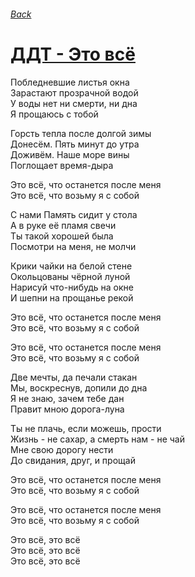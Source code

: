 ###### [Back](../Readme.md)
# [ДДТ - Это всё](tabs.md)

Побледневшие листья окна  
Зарастают прозрачной водой  
У воды нет ни смерти, ни дна  
Я прощаюсь с тобой  

Горсть тепла после долгой зимы  
Донесём. Пять минут до утра  
Доживём. Наше море вины  
Поглощает время-дыра  

Это всё, что останется после меня  
Это всё, что возьму я с собой  

С нами Память сидит у стола  
А в руке её пламя свечи  
Ты такой хорошей была  
Посмотри на меня, не молчи  

Крики чайки на белой стене  
Окольцованы чёрной луной  
Нарисуй что-нибудь на окне  
И шепни на прощанье рекой  

Это всё, что останется после меня  
Это всё, что возьму я с собой  

Это всё, что останется после меня  
Это всё, что возьму я с собой  

Две мечты, да печали стакан  
Мы, воскреснув, допили до дна  
Я не знаю, зачем тебе дан  
Правит мною дорога-луна  

Ты не плачь, если можешь, прости  
Жизнь - не сахар, а смерть нам - не чай  
Мне свою дорогу нести  
До свидания, друг, и прощай  

Это всё, что останется после меня  
Это всё, что возьму я с собой  

Это всё, что останется после меня  
Это всё, что возьму я с coбой  

Это всё, это всё  
Это всё, это всё  
Это всё, это всё  

